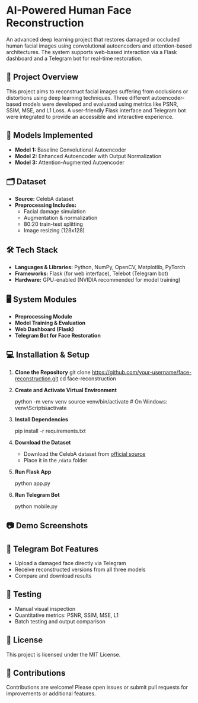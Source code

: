 # AI-Powered Human Face Reconstruction

An advanced deep learning project that restores damaged or occluded human facial images using convolutional autoencoders and attention-based architectures. The system supports web-based interaction via a Flask dashboard and a Telegram bot for real-time restoration.

## 🚀 Project Overview

This project aims to reconstruct facial images suffering from occlusions or distortions using deep learning techniques. Three different autoencoder-based models were developed and evaluated using metrics like PSNR, SSIM, MSE, and L1 Loss. A user-friendly Flask interface and Telegram bot were integrated to provide an accessible and interactive experience.

## 🧠 Models Implemented

- **Model 1:** Baseline Convolutional Autoencoder
- **Model 2:** Enhanced Autoencoder with Output Normalization
- **Model 3:** Attention-Augmented Autoencoder

## 🗂️ Dataset

- **Source:** CelebA dataset
- **Preprocessing Includes:**
  - Facial damage simulation
  - Augmentation & normalization
  - 80:20 train-test splitting
  - Image resizing (128x128)

## 🛠️ Tech Stack

- **Languages & Libraries:** Python, NumPy, OpenCV, Matplotlib, PyTorch
- **Frameworks:** Flask (for web interface), Telebot (Telegram bot)
- **Hardware:** GPU-enabled (NVIDIA recommended for model training)

## 🖥️ System Modules

- **Preprocessing Module**
- **Model Training & Evaluation**
- **Web Dashboard (Flask)**
- **Telegram Bot for Face Restoration**

## 💻 Installation & Setup

1. **Clone the Repository**
   git clone https://github.com/your-username/face-reconstruction.git
   cd face-reconstruction

2. **Create and Activate Virtual Environment**

   python -m venv venv
   source venv/bin/activate  # On Windows: venv\Scripts\activate

3. **Install Dependencies**

   pip install -r requirements.txt

4. **Download the Dataset**

   * Download the CelebA dataset from [official source](http://mmlab.ie.cuhk.edu.hk/projects/CelebA.html)
   * Place it in the `/data` folder

5. **Run Flask App**

   python app.py

6. **Run Telegram Bot**

   python mobile.py

## 📷 Demo Screenshots


## 🤖 Telegram Bot Features

* Upload a damaged face directly via Telegram
* Receive reconstructed versions from all three models
* Compare and download results

## 🧪 Testing

* Manual visual inspection
* Quantitative metrics: PSNR, SSIM, MSE, L1
* Batch testing and output comparison

## 📜 License

This project is licensed under the MIT License.

## 🤝 Contributions

Contributions are welcome! Please open issues or submit pull requests for improvements or additional features.

